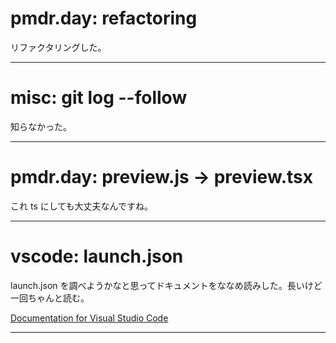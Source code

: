 # pmdr.day: refactoring

リファクタリングした。

---

# misc: git log --follow

知らなかった。

---

# pmdr.day: preview.js -> preview.tsx

これ ts にしても大丈夫なんですね。

---

# vscode: launch.json

launch.json を調べようかなと思ってドキュメントをななめ読みした。長いけど一回ちゃんと読む。

[Documentation for Visual Studio Code](https://code.visualstudio.com/docs)

---
